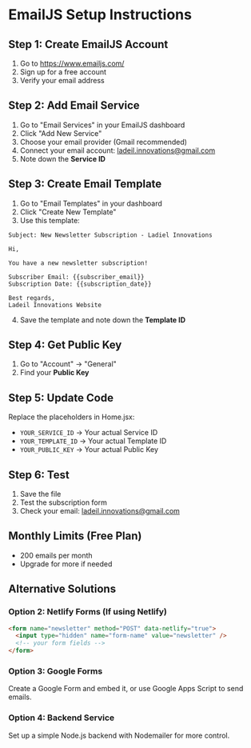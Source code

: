 # EmailJS Setup Instructions

## Step 1: Create EmailJS Account
1. Go to https://www.emailjs.com/
2. Sign up for a free account
3. Verify your email address

## Step 2: Add Email Service
1. Go to "Email Services" in your EmailJS dashboard
2. Click "Add New Service"
3. Choose your email provider (Gmail recommended)
4. Connect your email account: ladeil.innovations@gmail.com
5. Note down the **Service ID**

## Step 3: Create Email Template
1. Go to "Email Templates" in your dashboard
2. Click "Create New Template"
3. Use this template:

```
Subject: New Newsletter Subscription - Ladiel Innovations

Hi,

You have a new newsletter subscription!

Subscriber Email: {{subscriber_email}}
Subscription Date: {{subscription_date}}

Best regards,
Ladeil Innovations Website
```

4. Save the template and note down the **Template ID**

## Step 4: Get Public Key
1. Go to "Account" → "General"
2. Find your **Public Key**

## Step 5: Update Code
Replace the placeholders in Home.jsx:
- `YOUR_SERVICE_ID` → Your actual Service ID
- `YOUR_TEMPLATE_ID` → Your actual Template ID  
- `YOUR_PUBLIC_KEY` → Your actual Public Key

## Step 6: Test
1. Save the file
2. Test the subscription form
3. Check your email: ladeil.innovations@gmail.com

## Monthly Limits (Free Plan)
- 200 emails per month
- Upgrade for more if needed

## Alternative Solutions

### Option 2: Netlify Forms (If using Netlify)
```html
<form name="newsletter" method="POST" data-netlify="true">
  <input type="hidden" name="form-name" value="newsletter" />
  <!-- your form fields -->
</form>
```

### Option 3: Google Forms
Create a Google Form and embed it, or use Google Apps Script to send emails.

### Option 4: Backend Service
Set up a simple Node.js backend with Nodemailer for more control.